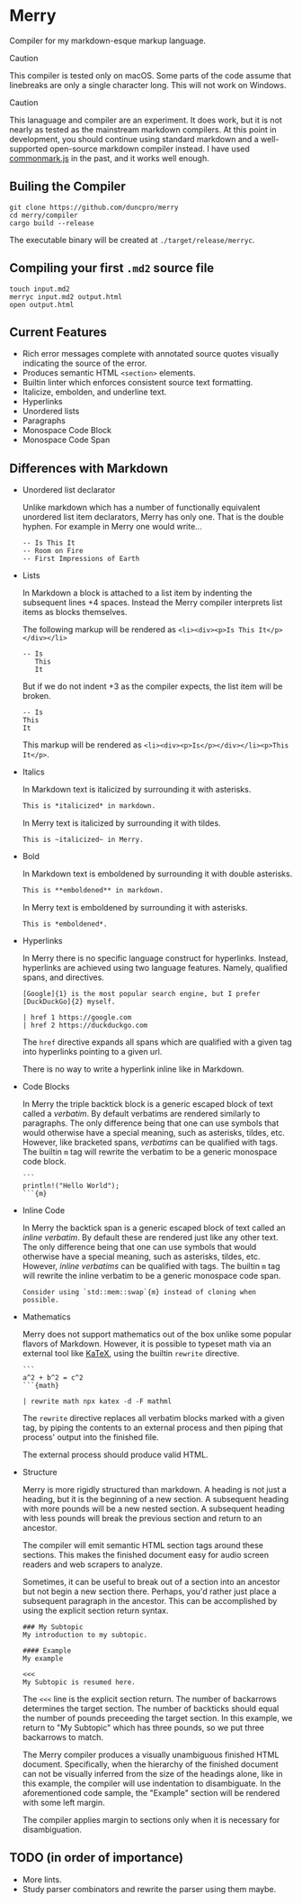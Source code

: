 # Merry

Compiler for my markdown-esque markup language.

> [!CAUTION]
> This compiler is tested only on macOS. Some parts of the code assume that linebreaks
> are only a single character long. This will not work on Windows.

> [!CAUTION]
> This lanaguage and compiler are an experiment. It does work, but it is not nearly
> as tested as the mainstream markdown compilers. At this point in development, you
> should continue using standard markdown and a well-supported open-source markdown compiler
> instead. I have used [commonmark.js](https://github.com/commonmark/commonmark.js/) in the
> past, and it works well enough.
 
## Builing the Compiler

```
git clone https://github.com/duncpro/merry
cd merry/compiler
cargo build --release
```

The executable binary will be created at `./target/release/merryc`.

## Compiling your first `.md2` source file

```
touch input.md2
merryc input.md2 output.html
open output.html
```

## Current Features
- Rich error messages complete with annotated source quotes visually indicating the source of the error.
- Produces semantic HTML `<section>` elements.
- Builtin linter which enforces consistent source text formatting.
- Italicize, embolden, and underline text.
- Hyperlinks
- Unordered lists
- Paragraphs
- Monospace Code Block
- Monospace Code Span

## Differences with Markdown
- Unordered list declarator

    Unlike markdown which has a number of functionally equivalent unordered list item declarators,
    Merry has only one. That is the double hyphen. For example in Merry one would write...

    ```md2
    -- Is This It
    -- Room on Fire
    -- First Impressions of Earth
    ```
- Lists

    In Markdown a block is attached to a list item by indenting the subsequent lines +4 spaces.
    Instead the Merry compiler interprets list items as blocks themselves. 

    The following markup will be rendered as `<li><div><p>Is This It</p></div></li>`
    
    ```md2
    -- Is
       This
       It
    ```

    But if we do not indent +3 as the compiler expects, the list item will be broken.

    ```md2
    -- Is
    This
    It
    ````

    This markup will be rendered as `<li><div><p>Is</p></div></li><p>This It</p>`.

- Italics

    In Markdown text is italicized by surrounding it with asterisks.
    ```md
    This is *italicized* in markdown.
    ```

    In Merry text is italicized by surrounding it with tildes.
    ```md2
    This is ~italicized~ in Merry.
    ```

- Bold

    In Markdown text is emboldened by surrounding it with double asterisks.
    ```md
    This is **emboldened** in markdown.
    ```

    In Merry text is emboldened by surrounding it with asterisks.
    ```md2
    This is *emboldened*.
    ```
    
- Hyperlinks

    In Merry there is no specific language construct for hyperlinks. Instead, hyperlinks are
    achieved using two language features. Namely, qualified spans, and directives.

    ```md2
    [Google]{1} is the most popular search engine, but I prefer [DuckDuckGo]{2} myself.
    
    | href 1 https://google.com
    | href 2 https://duckduckgo.com
    ````

    The `href` directive expands all spans which are qualified with a given tag into hyperlinks
    pointing to a given url.

    There is no way to write a hyperlink inline like in Markdown.

- Code Blocks

    In Merry the triple backtick block is a generic escaped block of text called a *verbatim*.
    By default verbatims are rendered similarly to paragraphs. The only difference being that
    one can use symbols that would otherwise have a special meaning, such as asterisks, tildes,
    etc. However, like bracketed spans, *verbatims* can be qualified with tags. The builtin `m`
    tag will rewrite the verbatim to be a generic monospace code block.

    ````md2
    ```
    println!("Hello World");    
    ```{m}
    ````

- Inline Code

    In Merry the backtick span is a generic escaped block of text called an *inline verbatim*.
    By default these are rendered just like any other text. The only difference being that
    one can use symbols that would otherwise have a special meaning, such as asterisks, tildes, etc.
    However, *inline verbatims* can be qualified with tags. The builtin `m` tag will rewrite
    the inline verbatim to be a generic monospace code span.

    ```md2
    Consider using `std::mem::swap`{m} instead of cloning when possible.
    ```

- Mathematics

    Merry does not support mathematics out of the box unlike some popular flavors of Markdown.
    However, it is possible to typeset math via an external tool like [KaTeX](https://katex.org),
    using the builtin `rewrite` directive.

    ````md2
    ```
    a^2 + b^2 = c^2
    ```{math}

    | rewrite math npx katex -d -F mathml
    ````

    The `rewrite` directive replaces all verbatim blocks marked with a given tag,
    by piping the contents to an external process and then piping that process' output
    into the finished file.

    The external process should produce valid HTML.

- Structure

    Merry is more rigidly structured than markdown. A heading is not just a heading,
    but it is the beginning of a new section. A subsequent heading with more pounds
    will be a new nested section. A subsequent heading with less pounds will break the
    previous section and return to an ancestor.

    The compiler will emit semantic HTML section tags around these sections. This makes the 
    finished document easy for audio screen readers and web scrapers to analyze.

    Sometimes, it can be useful to break out of a section into an ancestor but not
    begin a new section there. Perhaps, you'd rather just place a subsequent paragraph
    in the ancestor. This can be accomplished by using the explicit section return syntax.

    ```md2
    ### My Subtopic
    My introduction to my subtopic.
    
    #### Example
    My example

    <<<
    My Subtopic is resumed here.
    ```

    The `<<<` line is the explicit section return. The number of backarrows determines
    the target section. The number of backticks should equal the number of pounds preceeding
    the target section. In this example, we return to "My Subtopic" which has three pounds,
    so we put three backarrows to match.

    The Merry compiler produces a visually unambiguous finished HTML document. 
    Specifically, when the hierarchy of the finished document can not be visually inferred from
    the size of the headings alone, like in this example, the compiler will use indentation
    to disambiguate. In the aforementioned code sample, the "Example" section will be rendered
    with some left margin.

    The compiler applies margin to sections only when it is necessary for disambiguation.

    
    
## TODO (in order of importance)
- More lints.
- Study parser combinators and rewrite the parser using them maybe.
